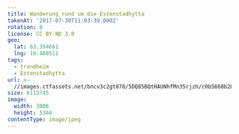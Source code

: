 ```yaml
---
title: Wanderung rund um die Estenstadhytta
takenAt: '2017-07-30T11:03:39.000Z'
rotation: 0
license: CC BY-ND 3.0
geo:
  lat: 63.394661
  lng: 10.488511
tags:
  - trondheim
  - Estenstadhytta
url: >-
  //images.ctfassets.net/bncv3c2gt878/5DQ85BQtHAUNhfMn35rjzh/c0b5668b28722e0a8c2cc729b9fdce5a/wanderung-rund-um-die-estenstadhytta_36131671291_o
size: 6113745
image:
  width: 3006
  height: 5344
contentType: image/jpeg
---
```



